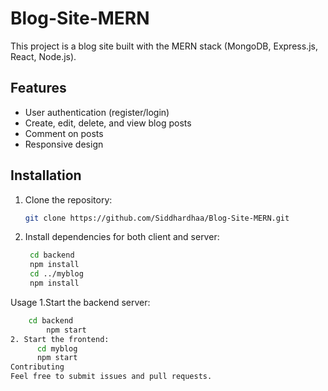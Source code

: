 # Blog-Site-MERN

This project is a blog site built with the MERN stack (MongoDB, Express.js, React, Node.js).

## Features
- User authentication (register/login)
- Create, edit, delete, and view blog posts
- Comment on posts
- Responsive design

## Installation
1. Clone the repository:
      ```sh
   git clone https://github.com/Siddhardhaa/Blog-Site-MERN.git
3. Install dependencies for both client and server:
   ```sh
    cd backend
    npm install
    cd ../myblog
    npm install
Usage
1.Start the backend server:
```sh
	cd backend
        npm start
2. Start the frontend:
      cd myblog
      npm start	
Contributing
Feel free to submit issues and pull requests.
